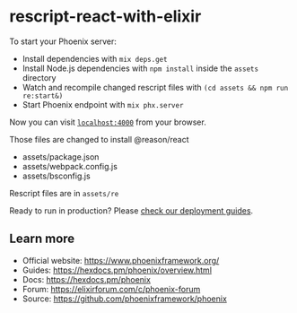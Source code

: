 # rescript-react-with-elixir

To start your Phoenix server:

  * Install dependencies with `mix deps.get`
  * Install Node.js dependencies with `npm install` inside the `assets` directory
  * Watch and recompile changed rescript files with `(cd assets && npm run re:start&)`
  * Start Phoenix endpoint with `mix phx.server`

Now you can visit [`localhost:4000`](http://localhost:4000) from your browser.

Those files are changed to install @reason/react
  * assets/package.json
  * assets/webpack.config.js
  * assets/bsconfig.js

Rescript files are in `assets/re`

Ready to run in production? Please [check our deployment guides](https://hexdocs.pm/phoenix/deployment.html).

## Learn more

  * Official website: https://www.phoenixframework.org/
  * Guides: https://hexdocs.pm/phoenix/overview.html
  * Docs: https://hexdocs.pm/phoenix
  * Forum: https://elixirforum.com/c/phoenix-forum
  * Source: https://github.com/phoenixframework/phoenix
